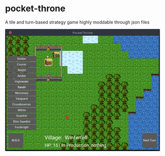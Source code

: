 # pocket-throne

A tile and turn-based strategy game highly moddable through json files

![Screenshot of city selection](https://github.com/herrschr/pocket-throne/blob/master/presentation/screenshot-city-selection.png)
